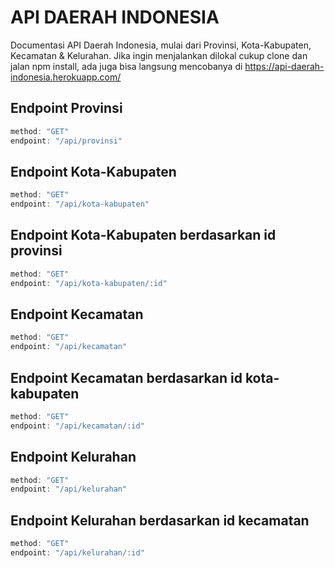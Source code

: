 # API DAERAH INDONESIA
Documentasi API Daerah Indonesia, mulai dari Provinsi, Kota-Kabupaten, Kecamatan & Kelurahan.
Jika ingin menjalankan dilokal cukup clone dan jalan npm install, ada juga bisa langsung mencobanya di https://api-daerah-indonesia.herokuapp.com/

## Endpoint Provinsi
```js
method: "GET"
endpoint: "/api/provinsi"
```

## Endpoint Kota-Kabupaten
```js
method: "GET"
endpoint: "/api/kota-kabupaten"
```

## Endpoint Kota-Kabupaten berdasarkan id provinsi
```js
method: "GET"
endpoint: "/api/kota-kabupaten/:id"
```

## Endpoint Kecamatan
```js
method: "GET"
endpoint: "/api/kecamatan"
```

## Endpoint Kecamatan berdasarkan id kota-kabupaten
```js
method: "GET"
endpoint: "/api/kecamatan/:id"
```

## Endpoint Kelurahan
```js
method: "GET"
endpoint: "/api/kelurahan"
```

## Endpoint Kelurahan berdasarkan id kecamatan
```js
method: "GET"
endpoint: "/api/kelurahan/:id"
```